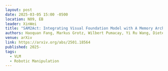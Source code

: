 ```yaml
---
layout: post
date: 2025-03-05 15:00 -0500
location: N09, EB
leader: XinWei
title: "SAM2Act: Integrating Visual Foundation Model with A Memory Architecture for Robotic Manipulation"
authors: Haoquan Fang, Markus Grotz, Wilbert Pumacay, Yi Ru Wang, Dieter Fox, Ranjay Krishna, Jiafei Duan
venue: arXiv
link: https://arxiv.org/abs/2501.18564
published: 2025-
tags:
  - VLM
  - Robotic Manipulation
---
```





